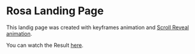 # Rosa Landing Page

This landig page was created with keyframes animation and [Scroll Reveal animation](https://github.com/jlmakes/scrollreveal).

You can watch the Result [here](http://rosa-landing-page.surge.sh/).